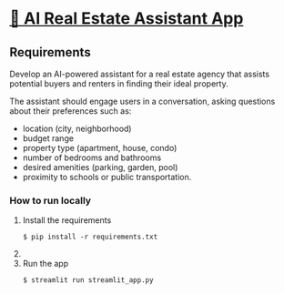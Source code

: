 # [💬 AI Real Estate Assistant App](https://ai-real-estate-assistant.streamlit.app/)

## Requirements
Develop an AI-powered assistant for a real estate agency that assists potential buyers and renters in finding their ideal property.

The assistant should engage users in a conversation, asking questions about their preferences such as:
- location (city, neighborhood)
- budget range
- property type (apartment, house, condo)
- number of bedrooms and bathrooms
- desired amenities (parking, garden, pool)
- proximity to schools or public transportation.


### How to run locally

1. Install the requirements
   ```
   $ pip install -r requirements.txt
   ```
2. 
3. Run the app
   ```
   $ streamlit run streamlit_app.py
   ```

